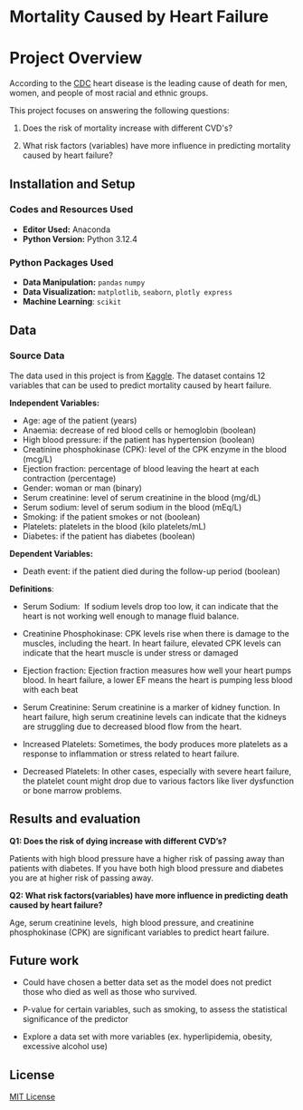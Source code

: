# Mortality Caused by Heart Failure

# Project Overview

According to the [CDC](https://www.cdc.gov/heart-disease/data-research/facts-stats/index.html) heart disease is the leading cause of death for men, women, and people of most racial and ethnic groups. 
 
This project focuses on answering the following questions:

1. Does the risk of mortality increase with different CVD's?
    
2. What risk factors (variables) have more influence in predicting mortality caused by heart failure?
## Installation and Setup

### Codes and Resources Used

- **Editor Used:** Anaconda
- **Python Version:** Python 3.12.4

### Python Packages Used

- **Data Manipulation:** `pandas` `numpy`
- **Data Visualization:** `matplotlib`, `seaborn`, `plotly express`
- **Machine Learning**: `scikit`

## Data
### Source Data

The data used in this project is from [Kaggle](https://www.kaggle.com/datasets/whenamancodes/heart-failure-clinical-records/data). The dataset contains 12 variables that can be used to predict mortality caused by heart failure. 

**Independent Variables:**

- Age: age of the patient (years)
- Anaemia: decrease of red blood cells or hemoglobin (boolean)
- High blood pressure: if the patient has hypertension (boolean)
- Creatinine phosphokinase (CPK): level of the CPK enzyme in the blood (mcg/L)
- Ejection fraction: percentage of blood leaving the heart at each contraction (percentage)
- Gender: woman or man (binary)
- Serum creatinine: level of serum creatinine in the blood (mg/dL)
- Serum sodium: level of serum sodium in the blood (mEq/L)
- Smoking: if the patient smokes or not (boolean)
- Platelets: platelets in the blood (kilo platelets/mL)
- Diabetes: if the patient has diabetes (boolean)

**Dependent Variables:** 

- Death event: if the patient died during the follow-up period (boolean)

**Definitions**:
- Serum Sodium:  If sodium levels drop too low, it can indicate that the heart is not working well enough to manage fluid balance.

- Creatinine Phosphokinase: CPK levels rise when there is damage to the muscles, including the heart. In heart failure, elevated CPK levels can indicate that the heart muscle is under stress or damaged

- Ejection fraction: Ejection fraction measures how well your heart pumps blood. In heart failure, a lower EF means the heart is pumping less blood with each beat

- Serum Creatinine: Serum creatinine is a marker of kidney function. In heart failure, high serum creatinine levels can indicate that the kidneys are struggling due to decreased blood flow from the heart.

- Increased Platelets: Sometimes, the body produces more platelets as a response to inflammation or stress related to heart failure.
  
- Decreased Platelets: In other cases, especially with severe heart failure, the platelet count might drop due to various factors like liver dysfunction or bone marrow problems.
## Results and evaluation

**Q1: Does the risk of dying increase with different CVD’s?**

Patients with high blood pressure have a higher risk of passing away than patients with diabetes. If you have both high blood pressure and diabetes you are at higher risk of passing away.


**Q2: What risk factors(variables) have more influence in predicting death caused by heart failure?**

Age, serum creatinine levels,  high blood pressure, and creatinine phosphokinase (CPK) are significant variables to predict heart failure.

## Future work

- Could have chosen a better data set as the model does not predict those who died as well as those who survived.

- P-value for certain variables, such as smoking, to assess the statistical significance of the predictor

- Explore a data set with more variables (ex. hyperlipidemia, obesity, excessive alcohol use)

## License

[MIT License](https://opensource.org/license/mit/)
